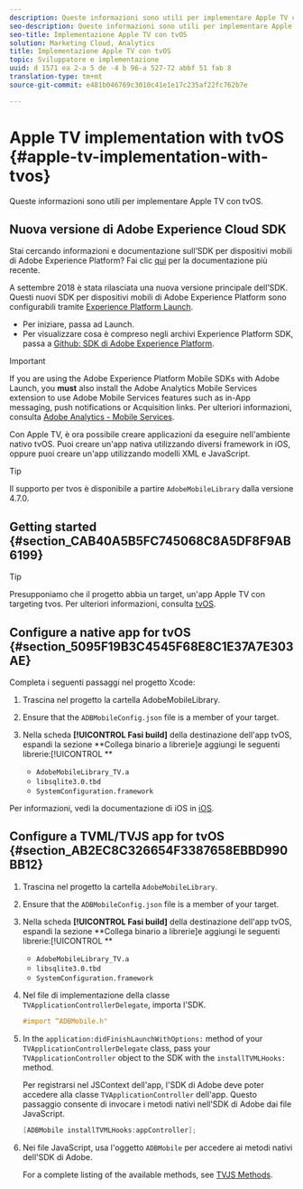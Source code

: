 ```yaml
---
description: Queste informazioni sono utili per implementare Apple TV con tvOS.
seo-description: Queste informazioni sono utili per implementare Apple TV con tvOS.
seo-title: Implementazione Apple TV con tvOS
solution: Marketing Cloud, Analytics
title: Implementazione Apple TV con tvOS
topic: Sviluppatore e implementazione
uuid: d 1571 ea 2-a 5 de -4 b 96-a 527-72 abbf 51 fab 8
translation-type: tm+mt
source-git-commit: e481b046769c3010c41e1e17c235af22fc762b7e

---
```



# Apple TV implementation with tvOS {#apple-tv-implementation-with-tvos}

Queste informazioni sono utili per implementare Apple TV con tvOS.

## Nuova versione di Adobe Experience Cloud SDK

Stai cercando informazioni e documentazione sull’SDK per dispositivi mobili di Adobe Experience Platform? Fai clic [qui](https://aep-sdks.gitbook.io/docs/) per la documentazione più recente.

A settembre 2018 è stata rilasciata una nuova versione principale dell’SDK. Questi nuovi SDK per dispositivi mobili di Adobe Experience Platform sono configurabili tramite [Experience Platform Launch](https://www.adobe.com/experience-platform/launch.html).

* Per iniziare, passa ad Launch.
* Per visualizzare cosa è compreso negli archivi Experience Platform SDK, passa a [Github: SDK di Adobe Experience Platform](https://github.com/Adobe-Marketing-Cloud/acp-sdks).

>[!IMPORTANT]
>
> If you are using the Adobe Experience Platform Mobile SDKs with Adobe Launch, you **must** also install the Adobe Analytics Mobile Services extension to use Adobe Mobile Services features such as in-App messaging, push notifications or Acquisition links. Per ulteriori informazioni, consulta [Adobe Analytics - Mobile Services](https://aep-sdks.gitbook.io/docs/using-mobile-extensions/adobe-analytics-mobile-services).

Con Apple TV, è ora possibile creare applicazioni da eseguire nell'ambiente nativo tvOS. Puoi creare un'app nativa utilizzando diversi framework in iOS, oppure puoi creare un'app utilizzando modelli XML e JavaScript.

>[!TIP]
>
>Il supporto per tvos è disponibile a partire `AdobeMobileLibrary` dalla versione 4.7.0.

## Getting started {#section_CAB40A5B5FC745068C8A5DF8F9AB6199}

>[!TIP]
>
>Presupponiamo che il progetto abbia un target, un'app Apple TV con targeting tvos. Per ulteriori informazioni, consulta [tvOS](https://developer.apple.com/tvos/documentation/).

## Configure a native app for tvOS {#section_5095F19B3C4545F68E8C1E37A7E303AE}

Completa i seguenti passaggi nel progetto Xcode:

1. Trascina nel progetto la cartella AdobeMobileLibrary.
1. Ensure that the `ADBMobileConfig.json` file is a member of your target.
1. Nella scheda **[!UICONTROL Fasi build]** della destinazione dell'app tvOS, espandi la sezione **Collega binario a librerie]e aggiungi le seguenti librerie:[!UICONTROL **

   * `AdobeMobileLibrary_TV.a`
   * `libsqlite3.0.tbd`
   * `SystemConfiguration.framework`

Per informazioni, vedi la documentazione di iOS in [iOS](https://developer.apple.com/ios/resources/).

## Configure a TVML/TVJS app for tvOS {#section_AB2EC8C326654F3387658EBBD990BB12}

1. Trascina nel progetto la cartella `AdobeMobileLibrary`.
1. Ensure that the `ADBMobileConfig.json` file is a member of your target.
1. Nella scheda **[!UICONTROL Fasi build]** della destinazione dell'app tvOS, espandi la sezione **Collega binario a librerie]e aggiungi le seguenti librerie:[!UICONTROL **

   * `AdobeMobileLibrary_TV.a`
   * `libsqlite3.0.tbd`
   * `SystemConfiguration.framework`

1. Nel file di implementazione della classe `TVApplicationControllerDelegate`, importa l'SDK.

   ```objective-c
   #import “ADBMobile.h"
   ```

1. In the `application:didFinishLaunchWithOptions:` method of your `TVApplicationControllerDelegate` class, pass your `TVApplicationController` object to the SDK with the `installTVMLHooks:` method.

   Per registrarsi nel JSContext dell'app, l'SDK di Adobe deve poter accedere alla classe `TVApplicationController` dell'app. Questo passaggio consente di invocare i metodi nativi nell'SDK di Adobe dai file JavaScript.

   ```objective-c
   [ADBMobile installTVMLHooks:appController];
   ```

1. Nei file JavaScript, usa l'oggetto `ADBMobile` per accedere ai metodi nativi dell'SDK di Adobe.

   For a complete listing of the available methods, see [TVJS Methods](/help/ios/apple-tv-implementation-tvos/tvjs-methods.md).

